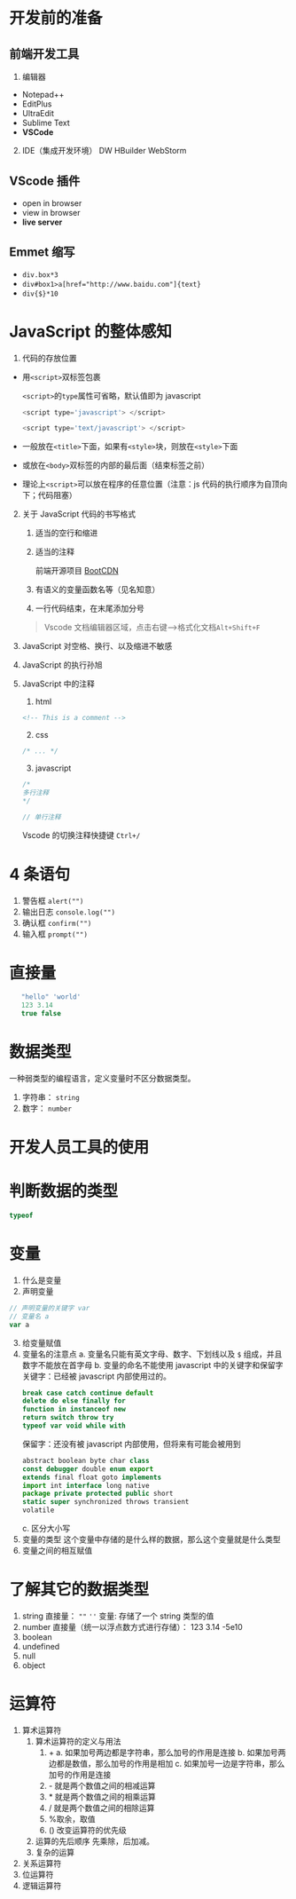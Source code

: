 # 开发前的准备

## 前端开发工具

1. 编辑器

- Notepad++
- EditPlus
- UltraEdit
- Sublime Text
- **VSCode**

2. IDE（集成开发环境）
   DW
   HBuilder
   WebStorm

## VScode 插件

- open in browser
- view in browser
- **live server**

## Emmet 缩写

- `div.box*3`
- `div#box1>a[href="http://www.baidu.com"]{text}`
- `div{$}*10`

# JavaScript 的整体感知

1. 代码的存放位置

- 用`<script>`双标签包裹

  `<script>`的`type`属性可省略，默认值即为 javascript

  ```javascript
  <script type='javascript'> </script>
  ```

  ```javascript
  <script type='text/javascript'> </script>
  ```

- 一般放在`<title>`下面，如果有`<style>`块，则放在`<style>`下面
- 或放在`<body>`双标签的内部的最后面（结束标签之前）
- 理论上`<script>`可以放在程序的任意位置（注意：js 代码的执行顺序为自顶向下；代码阻塞）

2. 关于 JavaScript 代码的书写格式

   1. 适当的空行和缩进
   2. 适当的注释

      前端开源项目 [BootCDN](https://www.bootcdn.cn/)

   3. 有语义的变量函数名等（见名知意）
   4. 一行代码结束，在末尾添加分号

   > Vscode 文档编辑器区域，点击右键-->格式化文档`Alt+Shift+F`

3. JavaScript 对空格、换行、以及缩进不敏感
4. JavaScript 的执行孙旭
5. JavaScript 中的注释
   1. html
   ```html
   <!-- This is a comment -->
   ```
   2. css
   ```css
   /* ... */
   ```
   3. javascript
   ```javascript
   /*
   多行注释
   */
   ```
   ```javascript
   // 单行注释
   ```
   Vscode 的切换注释快捷键 `Ctrl+/`

# 4 条语句

1. 警告框 `alert("")`
2. 输出日志 `console.log("")`
3. 确认框 `confirm("")`
4. 输入框 `prompt("")`

# 直接量

```javascript
   "hello" 'world'
   123 3.14
   true false
```

# 数据类型

一种弱类型的编程语言，定义变量时不区分数据类型。

1. 字符串： `string`
2. 数字： `number`

# 开发人员工具的使用

# 判断数据的类型

```javascript
typeof
```

# 变量

1.  什么是变量
2.  声明变量

```javascript
// 声明变量的关键字 var
// 变量名 a
var a
```

3.  给变量赋值
4.  变量名的注意点
    a. 变量名只能有英文字母、数字、下划线以及 `$` 组成，并且数字不能放在首字母
    b. 变量的命名不能使用 javascript 中的关键字和保留字
    关键字：已经被 javascript 内部使用过的。
    ```javascript
    break case catch continue default
    delete do else finally for
    function in instanceof new
    return switch throw try
    typeof var void while with
    ```
    保留字：还没有被 javascript 内部使用，但将来有可能会被用到
    ```javascript
    abstract boolean byte char class
    const debugger double enum export
    extends final float goto implements
    import int interface long native
    package private protected public short
    static super synchronized throws transient
    volatile
    ```
    c. 区分大小写
5.  变量的类型
    这个变量中存储的是什么样的数据，那么这个变量就是什么类型
6.  变量之间的相互赋值

# 了解其它的数据类型

1. string
   直接量： `""` `''`
   变量: 存储了一个 string 类型的值
2. number
   直接量（统一以浮点数方式进行存储）： 123 3.14 -5e10
3. boolean
4. undefined
5. null
6. object

# 运算符

1. 算术运算符
   1. 算术运算符的定义与用法
      1. \+
         a. 如果加号两边都是字符串，那么加号的作用是连接
         b. 如果加号两边都是数值，那么加号的作用是相加
         c. 如果加号一边是字符串，那么加号的作用是连接
      2. \-
         就是两个数值之间的相减运算
      3. \*
         就是两个数值之间的相乘运算
      4. /
         就是两个数值之间的相除运算
      5. %取余，取值
      6. ()
         改变运算符的优先级
   2. 运算的先后顺序
      先乘除，后加减。
   3. 复杂的运算
2. 关系运算符
3. 位运算符
4. 逻辑运算符
